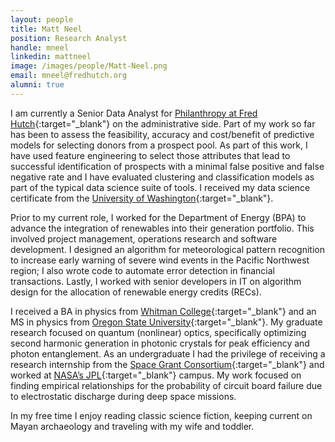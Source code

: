 ```yaml
---
layout: people
title: Matt Neel
position: Research Analyst
handle: mneel
linkedin: mattneel
image: /images/people/Matt-Neel.png
email: mneel@fredhutch.org
alumni: true
---
```


I am currently a Senior Data Analyst for [Philanthropy at Fred Hutch](https://www.fredhutch.org/en/ways-to-give.html){:target="_blank"} on the administrative side. Part of my work so far has been to assess the feasibility, accuracy and cost/benefit of predictive models for selecting donors from a prospect pool. As part of this work, I have used feature engineering to select those attributes that lead to successful identification of prospects with a minimal false positive and false negative rate and I have evaluated clustering and classification models as part of the typical data science suite of tools. I received my data science certificate from the [University of Washington](https://www.pce.uw.edu/certificates/data-science){:target="_blank"}.

Prior to my current role, I worked for the Department of Energy (BPA) to advance the integration of renewables into their generation portfolio. This involved project management, operations research and software development. I designed an algorithm for meteorological pattern recognition to increase early warning of severe wind events in the Pacific Northwest region; I also wrote code to automate error detection in financial transactions. Lastly, I worked with senior developers in IT on algorithm design for the allocation of renewable energy credits (RECs).

I received a BA in physics from [Whitman College](https://www.whitman.edu/){:target="_blank"} and an MS in physics from [Oregon State University](https://oregonstate.edu/){:target="_blank"}. My graduate research focused on quantum (nonlinear) optics, specifically optimizing second harmonic generation in photonic crystals for peak efficiency and photon entanglement. As an undergraduate I had the privilege of receiving a research internship from the [Space Grant Consortium](https://www.nasa.gov/offices/education/programs/national/spacegrant/about/index.html){:target="_blank"} and worked at [NASA’s JPL](https://www.jpl.nasa.gov/){:target="_blank"} campus. My work focused on finding empirical relationships for the probability of circuit board failure due to electrostatic discharge during deep space missions.

In my free time I enjoy reading classic science fiction, keeping current on Mayan archaeology and traveling with my wife and toddler.
